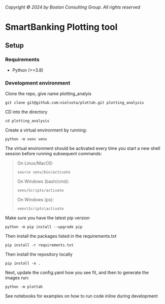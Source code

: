*Copyright © 2024 by Boston Consulting Group. All rights reserved*
# SmartBanking Plotting tool

## Setup

### Requirements

* Python (>=3.8)

### Development environment

Clone the repo, give name plotting_analyis
```shell
git clone git@github.com:nielsota/plottah.git plotting_analysis
```

CD into the directory
```shell
cd plotting_analysis
```

Create a virtual environment by running:

```shell
python -m venv venv
```

The virtual environment should be activated every time you start a new shell session before running subsequent commands:

> On Linux/MacOS:
> ```shell
> source venv/bin/activate
> ```
> On Windows (bash/cmd):
> ```shell
> venv/Scripts/activate
> ```
> On Windows (ps):
> ```shell
> venv\Scripts\activate
> ```
Make sure you have the latest pip version
```shell
python -m pip install --upgrade pip
```

Then install the packages listed in the requirements.txt
```shell
pip install -r requirements.txt
```

Then install the repository locally
```shell
pip install -e .
```

Next, update the config.yaml how you see fit, and then to generate the images run:
```shell
python -m plottah
```

See notebooks for examples on how to run code inline during development
